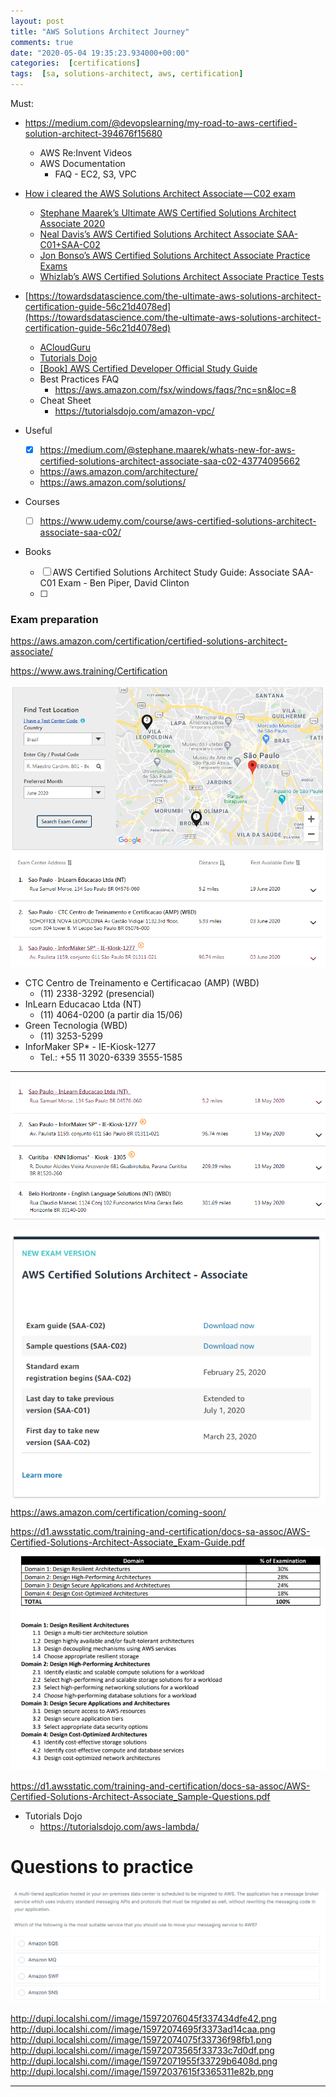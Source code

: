 ```yaml
---
layout: post
title: "AWS Solutions Architect Journey"
comments: true
date: "2020-05-04 19:35:23.934000+00:00"
categories:  [certifications]
tags:  [sa, solutions-architect, aws, certification]
---
```





Must:
* https://medium.com/@devopslearning/my-road-to-aws-certified-solution-architect-394676f15680
    * AWS Re:Invent Videos
    * AWS Documentation
        * FAQ - EC2, S3, VPC
* [How i cleared the AWS Solutions Architect Associate — C02 exam](https://medium.com/@yashvgec1618/how-i-cleared-the-aws-solutions-architect-associate-c02-exam-a83b5590e401)
    * [Stephane Maarek’s Ultimate AWS Certified Solutions Architect Associate 2020](https://www.udemy.com/course/aws-certified-solutions-architect-associate-saa-c02/)
    * [Neal Davis’s AWS Certified Solutions Architect Associate SAA-C01+SAA-C02](https://www.udemy.com/course/aws-certified-solutions-architect-associate-hands-on-labs/)
    * [Jon Bonso’s AWS Certified Solutions Architect Associate Practice Exams](https://www.udemy.com/course/aws-certified-solutions-architect-associate-amazon-practice-exams-saa-c02/)
    * [Whizlab’s AWS Certified Solutions Architect Associate Practice Tests](https://www.whizlabs.com/aws-solutions-architect-associate/practice-tests/)
* [https://towardsdatascience.com/the-ultimate-aws-solutions-architect-certification-guide-56c21d4078ed](https://towardsdatascience.com/the-ultimate-aws-solutions-architect-certification-guide-56c21d4078ed)
    * [ACloudGuru](https://www.udemy.com/course/aws-certified-solutions-architect-associate/)
    * [Tutorials Dojo](https://portal.tutorialsdojo.com/courses/aws-certified-solutions-architect-associate-practice-exams/)
    * [[Book] AWS Certified Developer Official Study Guide](https://www.amazon.com/Certified-Developer-Official-Study-Associate-ebook/dp/B07WYR9XN5/ref=sr_1_3?dchild=1&keywords=AWS+Certified+Developer+Official+Study+Guide&qid=1588332164&sr=8-3)
    * Best Practices FAQ
        * https://aws.amazon.com/fsx/windows/faqs/?nc=sn&loc=8
    * Cheat Sheet
        * https://tutorialsdojo.com/amazon-vpc/

* Useful
    * [x] https://medium.com/@stephane.maarek/whats-new-for-aws-certified-solutions-architect-associate-saa-c02-43774095662
    * https://aws.amazon.com/architecture/
    * https://aws.amazon.com/solutions/
* Courses
    * [ ] https://www.udemy.com/course/aws-certified-solutions-architect-associate-saa-c02/
* Books
    * [ ] AWS Certified Solutions Architect Study Guide: Associate SAA-C01 Exam - Ben Piper, David Clinton
    * [ ] 
    
    
    

### Exam preparation
https://aws.amazon.com/certification/certified-solutions-architect-associate/

https://www.aws.training/Certification

![](/assets/img/rDqfARrva_fe5be56a756833b8bbf8d21ee0ab165f.png)

* CTC Centro de Treinamento e Certificacao (AMP) (WBD)
    * (11) 2338-3292 (presencial)
* InLearn Educacao Ltda (NT)
    * (11) 4064-0200 (a partir dia 15/06)
* Green Tecnologia (WBD)
    * (11) 3253-5299
* InforMaker SP* - IE-Kiosk-1277
    * Tel.: +55 11 3020-6339 3555-1585


*** 

![](/assets/img/rDqfARrva_a0fea7841842258041b9bc289a7d94cd.png)

    
![](/assets/img/rDqfARrva_e8f8d412948b658652e37217fe898dc5.png)
https://aws.amazon.com/certification/coming-soon/

https://d1.awsstatic.com/training-and-certification/docs-sa-assoc/AWS-Certified-Solutions-Architect-Associate_Exam-Guide.pdf
![](/assets/img/rDqfARrva_d3f1183c77bf6d9fd5e7a541197b2cc0.png)

https://d1.awsstatic.com/training-and-certification/docs-sa-assoc/AWS-Certified-Solutions-Architect-Associate_Sample-Questions.pdf


* Tutorials Dojo
    * https://tutorialsdojo.com/aws-lambda/


# Questions to practice

![](/assets/img/rDqfARrva_9a343b8b6556a34ffa7c19a1256b7b7b.png)


http://dupi.localshi.com//image/15972076045f337434dfe42.png
http://dupi.localshi.com//image/15972074695f3373ad14caa.png
http://dupi.localshi.com//image/15972074075f33736f98fb1.png
http://dupi.localshi.com//image/15972073565f33733c7d0df.png
http://dupi.localshi.com//image/15972071955f33729b6408d.png
http://dupi.localshi.com//image/15972037615f3365311e82b.png








***********************